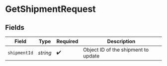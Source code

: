 # GetShipmentRequest


## Fields

| Field                               | Type                                | Required                            | Description                         |
| ----------------------------------- | ----------------------------------- | ----------------------------------- | ----------------------------------- |
| `shipmentId`                        | *string*                            | :heavy_check_mark:                  | Object ID of the shipment to update |